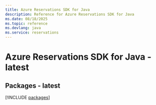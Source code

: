 ```yaml
---
title: Azure Reservations SDK for Java
description: Reference for Azure Reservations SDK for Java
ms.date: 08/18/2025
ms.topic: reference
ms.devlang: java
ms.service: reservations
---
```

# Azure Reservations SDK for Java - latest
## Packages - latest
[!INCLUDE [packages](reservations-index.md)]
